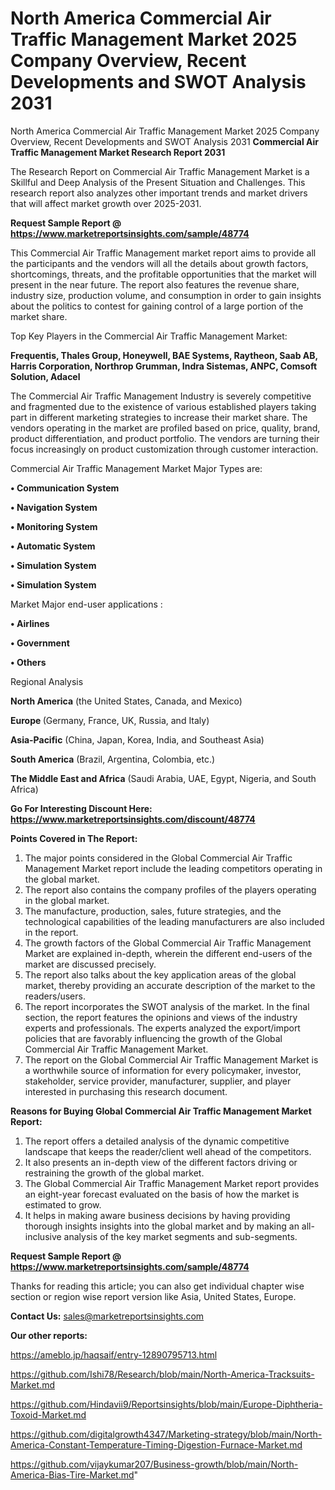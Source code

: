 # North America Commercial Air Traffic Management Market 2025 Company Overview, Recent Developments and SWOT Analysis 2031
 North America Commercial Air Traffic Management Market 2025 Company Overview, Recent Developments and SWOT Analysis 2031
<strong>Commercial Air Traffic Management Market Research Report 2031</strong>

The Research Report on Commercial Air Traffic Management Market is a Skillful and Deep Analysis of the Present Situation and Challenges. This research report also analyzes other important trends and market drivers that will affect market growth over 2025-2031.

<strong>Request Sample Report @ <a href=https://www.marketreportsinsights.com/sample/48774>https://www.marketreportsinsights.com/sample/48774</a></strong>

This Commercial Air Traffic Management market report aims to provide all the participants and the vendors will all the details about growth factors, shortcomings, threats, and the profitable opportunities that the market will present in the near future. The report also features the revenue share, industry size, production volume, and consumption in order to gain insights about the politics to contest for gaining control of a large portion of the market share.

Top Key Players in the Commercial Air Traffic Management Market:

<strong>Frequentis, Thales Group, Honeywell, BAE Systems, Raytheon, Saab AB, Harris Corporation, Northrop Grumman, Indra Sistemas, ANPC, Comsoft Solution, Adacel</strong>

The Commercial Air Traffic Management Industry is severely competitive and fragmented due to the existence of various established players taking part in different marketing strategies to increase their market share. The vendors operating in the market are profiled based on price, quality, brand, product differentiation, and product portfolio. The vendors are turning their focus increasingly on product customization through customer interaction.

Commercial Air Traffic Management Market Major Types are:

<strong>•  Communication System

•  Navigation System

•  Monitoring System

•  Automatic System

•  Simulation System

•  Simulation System</strong>

Market Major end-user applications :

<strong>•  Airlines

•  Government

•  Others</strong>

Regional Analysis

</u><strong><b>North America</b></strong> (the United States, Canada, and Mexico)

<strong><b>Europe </b></strong>(Germany, France, UK, Russia, and Italy)

<strong><b>Asia-Pacific</b></strong> (China, Japan, Korea, India, and Southeast Asia)

<strong><b>South America</b></strong> (Brazil, Argentina, Colombia, etc.)

<strong><b>The Middle East and Africa</b></strong> (Saudi Arabia, UAE, Egypt, Nigeria, and South Africa)

<strong>Go For Interesting Discount Here: <a href=https://www.marketreportsinsights.com/discount/48774>https://www.marketreportsinsights.com/discount/48774</a></strong>

<strong>Points Covered in The Report:</strong>
<ol>
  <li>The major points considered in the Global Commercial Air Traffic Management Market report include the leading competitors operating in the global market.</li>
  <li>The report also contains the company profiles of the players operating in the global market.</li>
  <li>The manufacture, production, sales, future strategies, and the technological capabilities of the leading manufacturers are also included in the report.</li>
  <li>The growth factors of the Global Commercial Air Traffic Management Market are explained in-depth, wherein the different end-users of the market are discussed precisely.</li>
  <li>The report also talks about the key application areas of the global market, thereby providing an accurate description of the market to the readers/users.</li>
  <li>The report incorporates the SWOT analysis of the market. In the final section, the report features the opinions and views of the industry experts and professionals. The experts analyzed the export/import policies that are favorably influencing the growth of the Global Commercial Air Traffic Management Market.</li>
  <li>The report on the Global Commercial Air Traffic Management Market is a worthwhile source of information for every policymaker, investor, stakeholder, service provider, manufacturer, supplier, and player interested in purchasing this research document.</li>
</ol>
<strong>Reasons for Buying Global Commercial Air Traffic Management Market Report:</strong>

<ol>
  <li>The report offers a detailed analysis of the dynamic competitive landscape that keeps the reader/client well ahead of the competitors.</li>
  <li>It also presents an in-depth view of the different factors driving or restraining the growth of the global market.</li>
  <li>The Global Commercial Air Traffic Management Market report provides an eight-year forecast evaluated on the basis of how the market is estimated to grow.</li>
  <li>It helps in making aware business decisions by having providing thorough insights insights into the global market and by making an all-inclusive analysis of the key market segments and sub-segments.</li>
</ol>
<strong>Request Sample Report @ <a href=https://www.marketreportsinsights.com/sample/48774>https://www.marketreportsinsights.com/sample/48774</a></strong>


Thanks for reading this article; you can also get individual chapter wise section or region wise report version like Asia, United States, Europe.

<strong>Contact Us:</strong>
sales@marketreportsinsights.com

<strong>Our other reports:</strong>

<a href=https://ameblo.jp/haqsaif/entry-12890795713.html>https://ameblo.jp/haqsaif/entry-12890795713.html</a>

<a href=https://github.com/Ishi78/Research/blob/main/North-America-Tracksuits-Market.md>https://github.com/Ishi78/Research/blob/main/North-America-Tracksuits-Market.md</a>

<a href=https://github.com/Hindavii9/Reportsinsights/blob/main/Europe-Diphtheria-Toxoid-Market.md>https://github.com/Hindavii9/Reportsinsights/blob/main/Europe-Diphtheria-Toxoid-Market.md</a>

<a href=https://github.com/digitalgrowth4347/Marketing-strategy/blob/main/North-America-Constant-Temperature-Timing-Digestion-Furnace-Market.md>https://github.com/digitalgrowth4347/Marketing-strategy/blob/main/North-America-Constant-Temperature-Timing-Digestion-Furnace-Market.md</a>

<a href=https://github.com/vijaykumar207/Business-growth/blob/main/North-America-Bias-Tire-Market.md>https://github.com/vijaykumar207/Business-growth/blob/main/North-America-Bias-Tire-Market.md</a>"
